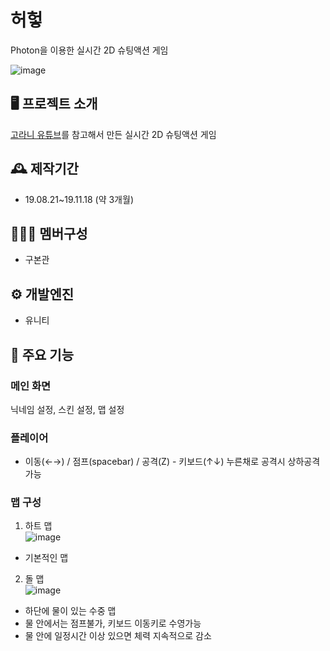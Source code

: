 # 허헣
Photon을 이용한 실시간 2D 슈팅액션 게임​

![image](https://github.com/rnqhscjf3333/Koo-Story/assets/41632370/0a2cd3fa-f858-45c3-98ad-2122c037a83e)
## 🖥️ 프로젝트 소개
[고라니 유튜브](https://www.youtube.com/watch?v=9Bn1C9O0hzY)를 참고해서 만든 실시간 2D 슈팅액션 게임​

## 🕰️ 제작기간
- 19.08.21~19.11.18 (약 3개월)

## 🧑‍🤝‍🧑 멤버구성
- 구본관

## ⚙️ 개발엔진
- 유니티

## 📌 주요 기능
### 메인 화면
닉네임 설정, 스킨 설정, 맵 설정

### 플레이어
- 이동(←→) / 점프(spacebar) / 공격(Z) - 키보드(↑↓) 누른채로 공격시 상하공격 가능

### 맵 구성
1. 하트 맵<br>
![image](https://github.com/rnqhscjf3333/Koo-Story/assets/41632370/0fbce088-2387-4f3e-9fc0-35f164a66a1c)<br>
- 기본적인 맵
2. 돌 맵<br>
![image](https://github.com/rnqhscjf3333/Koo-Story/assets/41632370/8dba5ab7-001d-464b-a175-368769a97127) <br>
- 하단에 물이 있는 수중 맵
- 물 안에서는 점프불가, 키보드 이동키로 수영가능
- 물 안에 일정시간 이상 있으면 체력 지속적으로 감소
